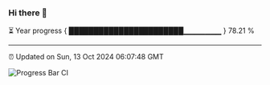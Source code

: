 ### Hi there 👋

⏳ Year progress { ███████████████████████▁▁▁▁▁▁▁ } 78.21 %

---

⏰ Updated on Sun, 13 Oct 2024 06:07:48 GMT

![Progress Bar CI](https://github.com/EinsPommes/EinsPommes/blob/main/.github/workflows/main.yml)
